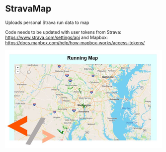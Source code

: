 # StravaMap
Uploads personal Strava run data to map


Code needs to be updated with user tokens from 
Strava: https://www.strava.com/settings/api
and Mapbox: https://docs.mapbox.com/help/how-mapbox-works/access-tokens/


![Web Preview](https://github.com/epeterson717/StravaMap/blob/master/Capture2.JPG)

